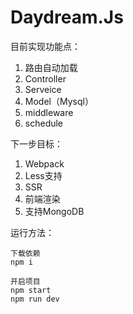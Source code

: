 # Daydream.Js

目前实现功能点：
1. 路由自动加载
2. Controller
3. Serveice
4. Model（Mysql）
5. middleware
6. schedule

下一步目标：
1. Webpack
2. Less支持
3. SSR
4. 前端渲染
5. 支持MongoDB

运行方法：
```shell
下载依赖
npm i 

开启项目
npm start
npm run dev
```